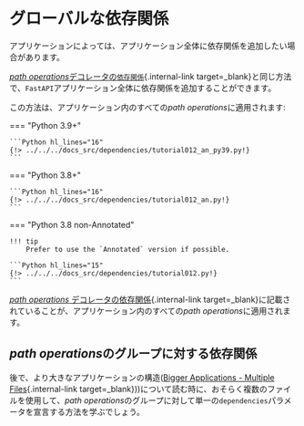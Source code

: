 # グローバルな依存関係 <!-- # Global Dependencies -->

<!-- For some types of applications you might want to add dependencies to the whole application. -->
アプリケーションによっては、アプリケーション全体に依存関係を追加したい場合があります。

<!-- Similar to the way you can [add `dependencies` to the *path operation decorators*](dependencies-in-path-operation-decorators.md){.internal-link target=_blank}, you can add them to the `FastAPI` application. -->
[*path operations*デコレータの`依存関係`](dependencies-in-path-operation-decorators.md){.internal-link target=_blank}と同じ方法で、`FastAPI`アプリケーション全体に依存関係を追加することができます。

<!-- In that case, they will be applied to all the *path operations* in the application: -->
この方法は、アプリケーション内のすべての*path operations*に適用されます:

=== "Python 3.9+"

    ```Python hl_lines="16"
    {!> ../../../docs_src/dependencies/tutorial012_an_py39.py!}
    ```

=== "Python 3.8+"

    ```Python hl_lines="16"
    {!> ../../../docs_src/dependencies/tutorial012_an.py!}
    ```

=== "Python 3.8 non-Annotated"

    !!! tip
        Prefer to use the `Annotated` version if possible.

    ```Python hl_lines="15"
    {!> ../../../docs_src/dependencies/tutorial012.py!}
    ```

<!-- And all the ideas in the section about [adding `dependencies` to the *path operation decorators*](dependencies-in-path-operation-decorators.md ){.internal-link target=_blank} still apply, but in this case, to all of the *path operations* in the app. -->
[*path operations* デコレータの依存関係](dependencies-in-path-operation-decorators.md){.internal-link target=_blank}に記載されていることが、アプリケーション内のすべての*path operations*に適用されます。

<!-- ## Dependencies for groups of *path operations* -->
## *path operations*のグループに対する依存関係

<!-- Later, when reading about how to structure bigger applications ([Bigger Applications - Multiple Files](../../tutorial/bigger-applications.md){.internal-link target=_blank}), possibly with multiple files, you will learn how to declare a single `dependencies` parameter for a group of *path operations*. -->

後で、より大きなアプリケーションの構造([Bigger Applications - Multiple Files](../../tutorial/bigger-applications.md){.internal-link target=_blank}))について読む時に、おそらく複数のファイルを使用して、*path operations*のグループに対して単一の`dependencies`パラメータを宣言する方法を学ぶでしょう。
